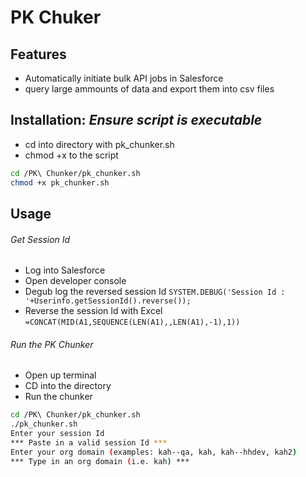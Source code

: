 # PK Chuker

## Features

- Automatically initiate bulk API jobs in Salesforce
- query large ammounts of data and export them into csv files

## Installation: _Ensure script is executable_

- cd into directory with pk_chunker.sh
- chmod +x to the script

```sh
cd /PK\ Chunker/pk_chunker.sh
chmod +x pk_chunker.sh
```

## Usage

###### Get Session Id

- Log into Salesforce
- Open developer console
- Degub log the reversed session Id
  `SYSTEM.DEBUG('Session Id : '+Userinfo.getSessionId().reverse()); `
- Reverse the session Id with Excel
  `=CONCAT(MID(A1,SEQUENCE(LEN(A1),,LEN(A1),-1),1)) `

###### Run the PK Chunker

- Open up terminal
- CD into the directory
- Run the chunker

```sh
cd /PK\ Chunker/pk_chunker.sh
./pk_chunker.sh
Enter your session Id
*** Paste in a valid session Id ***
Enter your org domain (examples: kah--qa, kah, kah--hhdev, kah2)
*** Type in an org domain (i.e. kah) ***
```
